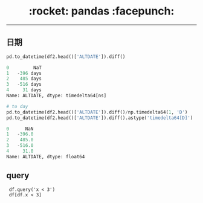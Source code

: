 <h1 align = "center">:rocket: pandas :facepunch:</h1>

---
## 日期
```python
pd.to_datetime(df2.head()['ALTDATE']).diff()

0         NaT
1   -396 days
2    485 days
3   -516 days
4     31 days
Name: ALTDATE, dtype: timedelta64[ns]

# to day
pd.to_datetime(df2.head()['ALTDATE']).diff()/np.timedelta64(1, 'D')
pd.to_datetime(df2.head()['ALTDATE']).diff().astype('timedelta64[D]')

0      NaN
1   -396.0
2    485.0
3   -516.0
4     31.0
Name: ALTDATE, dtype: float64

```
## query
```
 df.query('x < 3')
 df[df.x < 3]
```
